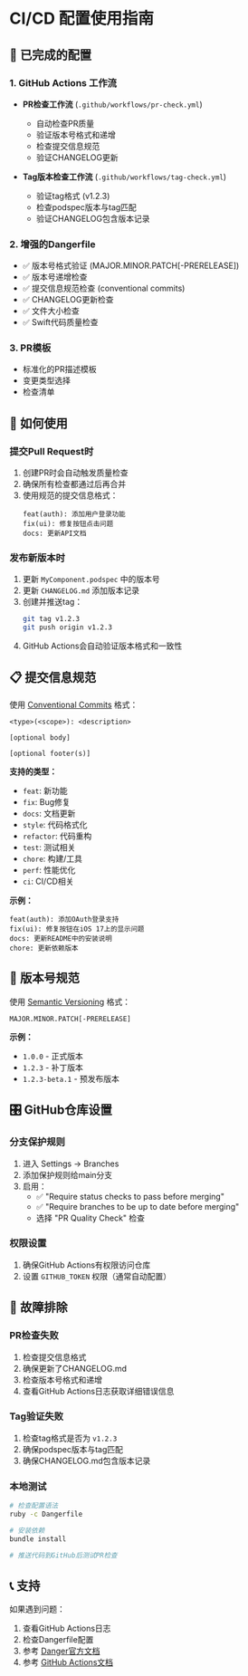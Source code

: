# CI/CD 配置使用指南

## 🎯 已完成的配置

### 1. GitHub Actions 工作流
- **PR检查工作流** (`.github/workflows/pr-check.yml`)
  - 自动检查PR质量
  - 验证版本号格式和递增
  - 检查提交信息规范
  - 验证CHANGELOG更新

- **Tag版本检查工作流** (`.github/workflows/tag-check.yml`)
  - 验证tag格式 (v1.2.3)
  - 检查podspec版本与tag匹配
  - 验证CHANGELOG包含版本记录

### 2. 增强的Dangerfile
- ✅ 版本号格式验证 (MAJOR.MINOR.PATCH[-PRERELEASE])
- ✅ 版本号递增检查
- ✅ 提交信息规范检查 (conventional commits)
- ✅ CHANGELOG更新检查
- ✅ 文件大小检查
- ✅ Swift代码质量检查

### 3. PR模板
- 标准化的PR描述模板
- 变更类型选择
- 检查清单

## 🚀 如何使用

### 提交Pull Request时
1. 创建PR时会自动触发质量检查
2. 确保所有检查都通过后再合并
3. 使用规范的提交信息格式：
   ```
   feat(auth): 添加用户登录功能
   fix(ui): 修复按钮点击问题
   docs: 更新API文档
   ```

### 发布新版本时
1. 更新 `MyComponent.podspec` 中的版本号
2. 更新 `CHANGELOG.md` 添加版本记录
3. 创建并推送tag：
   ```bash
   git tag v1.2.3
   git push origin v1.2.3
   ```
4. GitHub Actions会自动验证版本格式和一致性

## 📋 提交信息规范

使用 [Conventional Commits](https://www.conventionalcommits.org/) 格式：

```
<type>(<scope>): <description>

[optional body]

[optional footer(s)]
```

**支持的类型：**
- `feat`: 新功能
- `fix`: Bug修复
- `docs`: 文档更新
- `style`: 代码格式化
- `refactor`: 代码重构
- `test`: 测试相关
- `chore`: 构建/工具
- `perf`: 性能优化
- `ci`: CI/CD相关

**示例：**
```
feat(auth): 添加OAuth登录支持
fix(ui): 修复按钮在iOS 17上的显示问题
docs: 更新README中的安装说明
chore: 更新依赖版本
```

## 🔧 版本号规范

使用 [Semantic Versioning](https://semver.org/) 格式：

```
MAJOR.MINOR.PATCH[-PRERELEASE]
```

**示例：**
- `1.0.0` - 正式版本
- `1.2.3` - 补丁版本
- `1.2.3-beta.1` - 预发布版本

## 🎛️ GitHub仓库设置

### 分支保护规则
1. 进入 Settings → Branches
2. 添加保护规则给main分支
3. 启用：
   - ✅ "Require status checks to pass before merging"
   - ✅ "Require branches to be up to date before merging"
   - 选择 "PR Quality Check" 检查

### 权限设置
1. 确保GitHub Actions有权限访问仓库
2. 设置 `GITHUB_TOKEN` 权限（通常自动配置）

## 🐛 故障排除

### PR检查失败
1. 检查提交信息格式
2. 确保更新了CHANGELOG.md
3. 检查版本号格式和递增
4. 查看GitHub Actions日志获取详细错误信息

### Tag验证失败
1. 检查tag格式是否为 `v1.2.3`
2. 确保podspec版本与tag匹配
3. 确保CHANGELOG.md包含版本记录

### 本地测试
```bash
# 检查配置语法
ruby -c Dangerfile

# 安装依赖
bundle install

# 推送代码到GitHub后测试PR检查
```

## 📞 支持

如果遇到问题：
1. 查看GitHub Actions日志
2. 检查Dangerfile配置
3. 参考 [Danger官方文档](https://danger.systems/ruby/)
4. 参考 [GitHub Actions文档](https://docs.github.com/en/actions)
